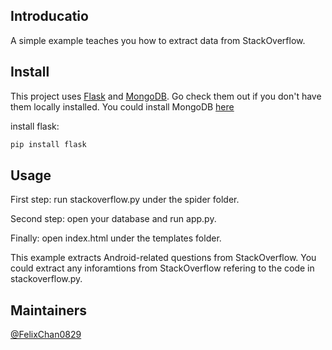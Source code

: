 ## Introducatio
  A simple example teaches you how to extract data from StackOverflow. 

## Install
  This project uses [Flask](https://palletsprojects.com/p/flask/) and [MongoDB](https://www.mongodb.com/). Go check them out if you don't have them locally installed.
  You could install MongoDB [here](www.mongodb.com/download-center/community)
  
  install flask: 
  ```Bash
  pip install flask
  ```
  
## Usage
  First step: run stackoverflow.py under the spider folder. 
  
  Second step: open your database and run app.py.
  
  Finally: open index.html under the templates folder.
  
  This example extracts Android-related questions from StackOverflow. You could extract any inforamtions from StackOverflow refering to the code in stackoverflow.py.
  
## Maintainers
  [@FelixChan0829](https://github.com/FelixChan0829)
